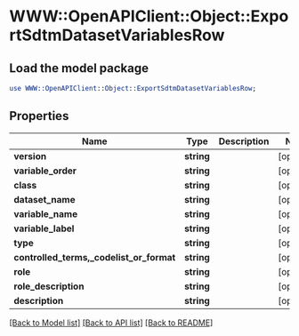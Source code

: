 # WWW::OpenAPIClient::Object::ExportSdtmDatasetVariablesRow

## Load the model package
```perl
use WWW::OpenAPIClient::Object::ExportSdtmDatasetVariablesRow;
```

## Properties
Name | Type | Description | Notes
------------ | ------------- | ------------- | -------------
**version** | **string** |  | [optional] 
**variable_order** | **string** |  | [optional] 
**class** | **string** |  | [optional] 
**dataset_name** | **string** |  | [optional] 
**variable_name** | **string** |  | [optional] 
**variable_label** | **string** |  | [optional] 
**type** | **string** |  | [optional] 
**controlled_terms,_codelist_or_format** | **string** |  | [optional] 
**role** | **string** |  | [optional] 
**role_description** | **string** |  | [optional] 
**description** | **string** |  | [optional] 

[[Back to Model list]](../README.md#documentation-for-models) [[Back to API list]](../README.md#documentation-for-api-endpoints) [[Back to README]](../README.md)


